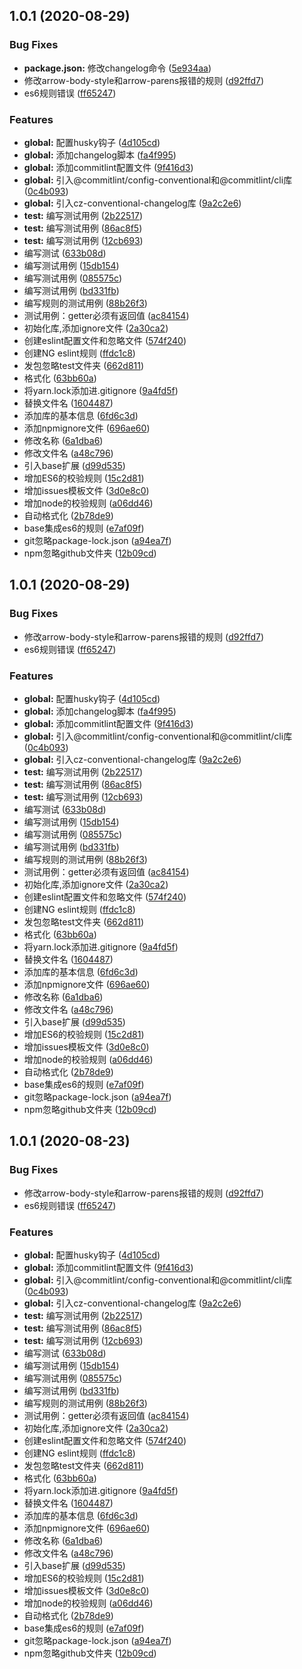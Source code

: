 ## 1.0.1 (2020-08-29)


### Bug Fixes

* **package.json:** 修改changelog命令 ([5e934aa](https://github.com/MagicHacker/eslint-config-attack/commit/5e934aacfe2fd6ac71ac3437712bec3087778e38))
* 修改arrow-body-style和arrow-parens报错的规则 ([d92ffd7](https://github.com/MagicHacker/eslint-config-attack/commit/d92ffd7051f1c32620ad717aabcb8c6ee045f600))
* es6规则错误 ([ff65247](https://github.com/MagicHacker/eslint-config-attack/commit/ff65247ec7c970ecc7dd6994d557e16c98d0e31f))


### Features

* **global:** 配置husky钩子 ([4d105cd](https://github.com/MagicHacker/eslint-config-attack/commit/4d105cdb69bcfd85c872b641c6c64a9169c32144))
* **global:** 添加changelog脚本 ([fa4f995](https://github.com/MagicHacker/eslint-config-attack/commit/fa4f995920b28ecd73cf6085d026cacc36f0d09a))
* **global:** 添加commitlint配置文件 ([9f416d3](https://github.com/MagicHacker/eslint-config-attack/commit/9f416d334fcceb16e9f35fde77f45119342f54c6))
* **global:** 引入@commitlint/config-conventional和@commitlint/cli库 ([0c4b093](https://github.com/MagicHacker/eslint-config-attack/commit/0c4b093e5bed757efcec028b38fcfeef1c22b121))
* **global:** 引入cz-conventional-changelog库 ([9a2c2e6](https://github.com/MagicHacker/eslint-config-attack/commit/9a2c2e626d4ffb507859a65f45d45f3fd20e90f3))
* **test:** 编写测试用例 ([2b22517](https://github.com/MagicHacker/eslint-config-attack/commit/2b22517a3742e9d8cbbf0dd0bd60e956977d14df))
* **test:** 编写测试用例 ([86ac8f5](https://github.com/MagicHacker/eslint-config-attack/commit/86ac8f5dd39bd9f7175dfff25e69acf60a967ae8))
* **test:** 编写测试用例 ([12cb693](https://github.com/MagicHacker/eslint-config-attack/commit/12cb693314fb1ecf03e654c16db17c32bb57fe3f))
* 编写测试 ([633b08d](https://github.com/MagicHacker/eslint-config-attack/commit/633b08de65d712569c3effffdf61f25aa257627e))
* 编写测试用例 ([15db154](https://github.com/MagicHacker/eslint-config-attack/commit/15db154b73e75adbb61cb7b7cf97a0c577d87ba5))
* 编写测试用例 ([085575c](https://github.com/MagicHacker/eslint-config-attack/commit/085575c229d58ed85112aeb6adebaae11e6ca836))
* 编写测试用例 ([bd331fb](https://github.com/MagicHacker/eslint-config-attack/commit/bd331fbd0d6960b02efd255bff431af3384cd80f))
* 编写规则的测试用例 ([88b26f3](https://github.com/MagicHacker/eslint-config-attack/commit/88b26f361bd0dc35135e8626b443117b7d1942b4))
* 测试用例：getter必须有返回值 ([ac84154](https://github.com/MagicHacker/eslint-config-attack/commit/ac84154d465c26c29737298dbb806d2728f14d36))
* 初始化库,添加ignore文件 ([2a30ca2](https://github.com/MagicHacker/eslint-config-attack/commit/2a30ca29567d6b14e2b1da8209b2533f5c8a3ed6))
* 创建eslint配置文件和忽略文件 ([574f240](https://github.com/MagicHacker/eslint-config-attack/commit/574f240da6f2b505633e402b02b695d7eff373d0))
* 创建NG eslint规则 ([ffdc1c8](https://github.com/MagicHacker/eslint-config-attack/commit/ffdc1c89d7d7f92c478e4b3fa439df47ad25978a))
* 发包忽略test文件夹 ([662d811](https://github.com/MagicHacker/eslint-config-attack/commit/662d8110ec19aeeca5607979a54a27768558a7f0))
* 格式化 ([63bb60a](https://github.com/MagicHacker/eslint-config-attack/commit/63bb60ac176a2dead70b1a995fe07eb4372ea448))
* 将yarn.lock添加进.gitignore ([9a4fd5f](https://github.com/MagicHacker/eslint-config-attack/commit/9a4fd5f0070c0b12083c17f7620960fe3a33cb85))
* 替换文件名 ([1604487](https://github.com/MagicHacker/eslint-config-attack/commit/1604487610bd386d316dc3c4246dca8ca5060ad4))
* 添加库的基本信息 ([6fd6c3d](https://github.com/MagicHacker/eslint-config-attack/commit/6fd6c3dcfadffd0b987238d62a0ce8627e8c17fb))
* 添加npmignore文件 ([696ae60](https://github.com/MagicHacker/eslint-config-attack/commit/696ae60902416cff296554eeb13507e67e9b53a5))
* 修改名称 ([6a1dba6](https://github.com/MagicHacker/eslint-config-attack/commit/6a1dba608a851b0324a45d05665b026546e30e2b))
* 修改文件名 ([a48c796](https://github.com/MagicHacker/eslint-config-attack/commit/a48c7967b822a6088ba5c7b17e932009015bdef6))
* 引入base扩展 ([d99d535](https://github.com/MagicHacker/eslint-config-attack/commit/d99d535c22dfeda79f61f5bb016c20ff76843425))
* 增加ES6的校验规则 ([15c2d81](https://github.com/MagicHacker/eslint-config-attack/commit/15c2d812bd26014f147ccd3f1400c0e82efa0fc6))
* 增加issues模板文件 ([3d0e8c0](https://github.com/MagicHacker/eslint-config-attack/commit/3d0e8c0ac886d96fa5cd7808dc93a4548cf357e7))
* 增加node的校验规则 ([a06dd46](https://github.com/MagicHacker/eslint-config-attack/commit/a06dd46bf696fc54ab9a6bab49d73e28c273b3f3))
* 自动格式化 ([2b78de9](https://github.com/MagicHacker/eslint-config-attack/commit/2b78de981e01e14206d5d86d3c81b7fc68fafcbb))
* base集成es6的规则 ([e7af09f](https://github.com/MagicHacker/eslint-config-attack/commit/e7af09fc67e86aa37c8d027e9581ff6f50465245))
* git忽略package-lock.json ([a94ea7f](https://github.com/MagicHacker/eslint-config-attack/commit/a94ea7feb2e9a737eb59afb57335e60d52540a76))
* npm忽略github文件夹 ([12b09cd](https://github.com/MagicHacker/eslint-config-attack/commit/12b09cdab471331f2642b8f0f7f7dc87772122ac))



## 1.0.1 (2020-08-29)


### Bug Fixes

* 修改arrow-body-style和arrow-parens报错的规则 ([d92ffd7](https://github.com/MagicHacker/eslint-config-attack/commit/d92ffd7051f1c32620ad717aabcb8c6ee045f600))
* es6规则错误 ([ff65247](https://github.com/MagicHacker/eslint-config-attack/commit/ff65247ec7c970ecc7dd6994d557e16c98d0e31f))


### Features

* **global:** 配置husky钩子 ([4d105cd](https://github.com/MagicHacker/eslint-config-attack/commit/4d105cdb69bcfd85c872b641c6c64a9169c32144))
* **global:** 添加changelog脚本 ([fa4f995](https://github.com/MagicHacker/eslint-config-attack/commit/fa4f995920b28ecd73cf6085d026cacc36f0d09a))
* **global:** 添加commitlint配置文件 ([9f416d3](https://github.com/MagicHacker/eslint-config-attack/commit/9f416d334fcceb16e9f35fde77f45119342f54c6))
* **global:** 引入@commitlint/config-conventional和@commitlint/cli库 ([0c4b093](https://github.com/MagicHacker/eslint-config-attack/commit/0c4b093e5bed757efcec028b38fcfeef1c22b121))
* **global:** 引入cz-conventional-changelog库 ([9a2c2e6](https://github.com/MagicHacker/eslint-config-attack/commit/9a2c2e626d4ffb507859a65f45d45f3fd20e90f3))
* **test:** 编写测试用例 ([2b22517](https://github.com/MagicHacker/eslint-config-attack/commit/2b22517a3742e9d8cbbf0dd0bd60e956977d14df))
* **test:** 编写测试用例 ([86ac8f5](https://github.com/MagicHacker/eslint-config-attack/commit/86ac8f5dd39bd9f7175dfff25e69acf60a967ae8))
* **test:** 编写测试用例 ([12cb693](https://github.com/MagicHacker/eslint-config-attack/commit/12cb693314fb1ecf03e654c16db17c32bb57fe3f))
* 编写测试 ([633b08d](https://github.com/MagicHacker/eslint-config-attack/commit/633b08de65d712569c3effffdf61f25aa257627e))
* 编写测试用例 ([15db154](https://github.com/MagicHacker/eslint-config-attack/commit/15db154b73e75adbb61cb7b7cf97a0c577d87ba5))
* 编写测试用例 ([085575c](https://github.com/MagicHacker/eslint-config-attack/commit/085575c229d58ed85112aeb6adebaae11e6ca836))
* 编写测试用例 ([bd331fb](https://github.com/MagicHacker/eslint-config-attack/commit/bd331fbd0d6960b02efd255bff431af3384cd80f))
* 编写规则的测试用例 ([88b26f3](https://github.com/MagicHacker/eslint-config-attack/commit/88b26f361bd0dc35135e8626b443117b7d1942b4))
* 测试用例：getter必须有返回值 ([ac84154](https://github.com/MagicHacker/eslint-config-attack/commit/ac84154d465c26c29737298dbb806d2728f14d36))
* 初始化库,添加ignore文件 ([2a30ca2](https://github.com/MagicHacker/eslint-config-attack/commit/2a30ca29567d6b14e2b1da8209b2533f5c8a3ed6))
* 创建eslint配置文件和忽略文件 ([574f240](https://github.com/MagicHacker/eslint-config-attack/commit/574f240da6f2b505633e402b02b695d7eff373d0))
* 创建NG eslint规则 ([ffdc1c8](https://github.com/MagicHacker/eslint-config-attack/commit/ffdc1c89d7d7f92c478e4b3fa439df47ad25978a))
* 发包忽略test文件夹 ([662d811](https://github.com/MagicHacker/eslint-config-attack/commit/662d8110ec19aeeca5607979a54a27768558a7f0))
* 格式化 ([63bb60a](https://github.com/MagicHacker/eslint-config-attack/commit/63bb60ac176a2dead70b1a995fe07eb4372ea448))
* 将yarn.lock添加进.gitignore ([9a4fd5f](https://github.com/MagicHacker/eslint-config-attack/commit/9a4fd5f0070c0b12083c17f7620960fe3a33cb85))
* 替换文件名 ([1604487](https://github.com/MagicHacker/eslint-config-attack/commit/1604487610bd386d316dc3c4246dca8ca5060ad4))
* 添加库的基本信息 ([6fd6c3d](https://github.com/MagicHacker/eslint-config-attack/commit/6fd6c3dcfadffd0b987238d62a0ce8627e8c17fb))
* 添加npmignore文件 ([696ae60](https://github.com/MagicHacker/eslint-config-attack/commit/696ae60902416cff296554eeb13507e67e9b53a5))
* 修改名称 ([6a1dba6](https://github.com/MagicHacker/eslint-config-attack/commit/6a1dba608a851b0324a45d05665b026546e30e2b))
* 修改文件名 ([a48c796](https://github.com/MagicHacker/eslint-config-attack/commit/a48c7967b822a6088ba5c7b17e932009015bdef6))
* 引入base扩展 ([d99d535](https://github.com/MagicHacker/eslint-config-attack/commit/d99d535c22dfeda79f61f5bb016c20ff76843425))
* 增加ES6的校验规则 ([15c2d81](https://github.com/MagicHacker/eslint-config-attack/commit/15c2d812bd26014f147ccd3f1400c0e82efa0fc6))
* 增加issues模板文件 ([3d0e8c0](https://github.com/MagicHacker/eslint-config-attack/commit/3d0e8c0ac886d96fa5cd7808dc93a4548cf357e7))
* 增加node的校验规则 ([a06dd46](https://github.com/MagicHacker/eslint-config-attack/commit/a06dd46bf696fc54ab9a6bab49d73e28c273b3f3))
* 自动格式化 ([2b78de9](https://github.com/MagicHacker/eslint-config-attack/commit/2b78de981e01e14206d5d86d3c81b7fc68fafcbb))
* base集成es6的规则 ([e7af09f](https://github.com/MagicHacker/eslint-config-attack/commit/e7af09fc67e86aa37c8d027e9581ff6f50465245))
* git忽略package-lock.json ([a94ea7f](https://github.com/MagicHacker/eslint-config-attack/commit/a94ea7feb2e9a737eb59afb57335e60d52540a76))
* npm忽略github文件夹 ([12b09cd](https://github.com/MagicHacker/eslint-config-attack/commit/12b09cdab471331f2642b8f0f7f7dc87772122ac))



## 1.0.1 (2020-08-23)


### Bug Fixes

* 修改arrow-body-style和arrow-parens报错的规则 ([d92ffd7](https://github.com/MagicHacker/eslint-config-attack/commit/d92ffd7051f1c32620ad717aabcb8c6ee045f600))
* es6规则错误 ([ff65247](https://github.com/MagicHacker/eslint-config-attack/commit/ff65247ec7c970ecc7dd6994d557e16c98d0e31f))


### Features

* **global:** 配置husky钩子 ([4d105cd](https://github.com/MagicHacker/eslint-config-attack/commit/4d105cdb69bcfd85c872b641c6c64a9169c32144))
* **global:** 添加commitlint配置文件 ([9f416d3](https://github.com/MagicHacker/eslint-config-attack/commit/9f416d334fcceb16e9f35fde77f45119342f54c6))
* **global:** 引入@commitlint/config-conventional和@commitlint/cli库 ([0c4b093](https://github.com/MagicHacker/eslint-config-attack/commit/0c4b093e5bed757efcec028b38fcfeef1c22b121))
* **global:** 引入cz-conventional-changelog库 ([9a2c2e6](https://github.com/MagicHacker/eslint-config-attack/commit/9a2c2e626d4ffb507859a65f45d45f3fd20e90f3))
* **test:** 编写测试用例 ([2b22517](https://github.com/MagicHacker/eslint-config-attack/commit/2b22517a3742e9d8cbbf0dd0bd60e956977d14df))
* **test:** 编写测试用例 ([86ac8f5](https://github.com/MagicHacker/eslint-config-attack/commit/86ac8f5dd39bd9f7175dfff25e69acf60a967ae8))
* **test:** 编写测试用例 ([12cb693](https://github.com/MagicHacker/eslint-config-attack/commit/12cb693314fb1ecf03e654c16db17c32bb57fe3f))
* 编写测试 ([633b08d](https://github.com/MagicHacker/eslint-config-attack/commit/633b08de65d712569c3effffdf61f25aa257627e))
* 编写测试用例 ([15db154](https://github.com/MagicHacker/eslint-config-attack/commit/15db154b73e75adbb61cb7b7cf97a0c577d87ba5))
* 编写测试用例 ([085575c](https://github.com/MagicHacker/eslint-config-attack/commit/085575c229d58ed85112aeb6adebaae11e6ca836))
* 编写测试用例 ([bd331fb](https://github.com/MagicHacker/eslint-config-attack/commit/bd331fbd0d6960b02efd255bff431af3384cd80f))
* 编写规则的测试用例 ([88b26f3](https://github.com/MagicHacker/eslint-config-attack/commit/88b26f361bd0dc35135e8626b443117b7d1942b4))
* 测试用例：getter必须有返回值 ([ac84154](https://github.com/MagicHacker/eslint-config-attack/commit/ac84154d465c26c29737298dbb806d2728f14d36))
* 初始化库,添加ignore文件 ([2a30ca2](https://github.com/MagicHacker/eslint-config-attack/commit/2a30ca29567d6b14e2b1da8209b2533f5c8a3ed6))
* 创建eslint配置文件和忽略文件 ([574f240](https://github.com/MagicHacker/eslint-config-attack/commit/574f240da6f2b505633e402b02b695d7eff373d0))
* 创建NG eslint规则 ([ffdc1c8](https://github.com/MagicHacker/eslint-config-attack/commit/ffdc1c89d7d7f92c478e4b3fa439df47ad25978a))
* 发包忽略test文件夹 ([662d811](https://github.com/MagicHacker/eslint-config-attack/commit/662d8110ec19aeeca5607979a54a27768558a7f0))
* 格式化 ([63bb60a](https://github.com/MagicHacker/eslint-config-attack/commit/63bb60ac176a2dead70b1a995fe07eb4372ea448))
* 将yarn.lock添加进.gitignore ([9a4fd5f](https://github.com/MagicHacker/eslint-config-attack/commit/9a4fd5f0070c0b12083c17f7620960fe3a33cb85))
* 替换文件名 ([1604487](https://github.com/MagicHacker/eslint-config-attack/commit/1604487610bd386d316dc3c4246dca8ca5060ad4))
* 添加库的基本信息 ([6fd6c3d](https://github.com/MagicHacker/eslint-config-attack/commit/6fd6c3dcfadffd0b987238d62a0ce8627e8c17fb))
* 添加npmignore文件 ([696ae60](https://github.com/MagicHacker/eslint-config-attack/commit/696ae60902416cff296554eeb13507e67e9b53a5))
* 修改名称 ([6a1dba6](https://github.com/MagicHacker/eslint-config-attack/commit/6a1dba608a851b0324a45d05665b026546e30e2b))
* 修改文件名 ([a48c796](https://github.com/MagicHacker/eslint-config-attack/commit/a48c7967b822a6088ba5c7b17e932009015bdef6))
* 引入base扩展 ([d99d535](https://github.com/MagicHacker/eslint-config-attack/commit/d99d535c22dfeda79f61f5bb016c20ff76843425))
* 增加ES6的校验规则 ([15c2d81](https://github.com/MagicHacker/eslint-config-attack/commit/15c2d812bd26014f147ccd3f1400c0e82efa0fc6))
* 增加issues模板文件 ([3d0e8c0](https://github.com/MagicHacker/eslint-config-attack/commit/3d0e8c0ac886d96fa5cd7808dc93a4548cf357e7))
* 增加node的校验规则 ([a06dd46](https://github.com/MagicHacker/eslint-config-attack/commit/a06dd46bf696fc54ab9a6bab49d73e28c273b3f3))
* 自动格式化 ([2b78de9](https://github.com/MagicHacker/eslint-config-attack/commit/2b78de981e01e14206d5d86d3c81b7fc68fafcbb))
* base集成es6的规则 ([e7af09f](https://github.com/MagicHacker/eslint-config-attack/commit/e7af09fc67e86aa37c8d027e9581ff6f50465245))
* git忽略package-lock.json ([a94ea7f](https://github.com/MagicHacker/eslint-config-attack/commit/a94ea7feb2e9a737eb59afb57335e60d52540a76))
* npm忽略github文件夹 ([12b09cd](https://github.com/MagicHacker/eslint-config-attack/commit/12b09cdab471331f2642b8f0f7f7dc87772122ac))



